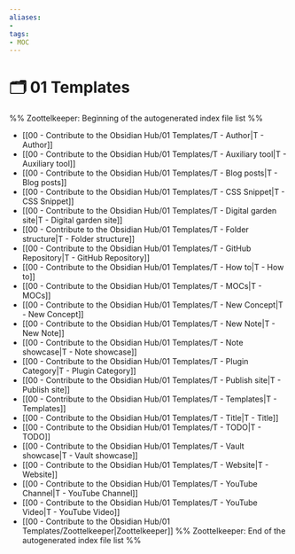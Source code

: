 ```yaml
---
aliases:
- 
tags: 
- MOC
---
```


# 🗂️ 01 Templates

%% Zoottelkeeper: Beginning of the autogenerated index file list  %%
-  [[00 - Contribute to the Obsidian Hub/01 Templates/T - Author|T - Author]]
-  [[00 - Contribute to the Obsidian Hub/01 Templates/T - Auxiliary tool|T - Auxiliary tool]]
-  [[00 - Contribute to the Obsidian Hub/01 Templates/T - Blog posts|T - Blog posts]]
-  [[00 - Contribute to the Obsidian Hub/01 Templates/T - CSS Snippet|T - CSS Snippet]]
-  [[00 - Contribute to the Obsidian Hub/01 Templates/T - Digital garden site|T - Digital garden site]]
-  [[00 - Contribute to the Obsidian Hub/01 Templates/T - Folder structure|T - Folder structure]]
-  [[00 - Contribute to the Obsidian Hub/01 Templates/T - GitHub Repository|T - GitHub Repository]]
-  [[00 - Contribute to the Obsidian Hub/01 Templates/T - How to|T - How to]]
-  [[00 - Contribute to the Obsidian Hub/01 Templates/T - MOCs|T - MOCs]]
-  [[00 - Contribute to the Obsidian Hub/01 Templates/T - New Concept|T - New Concept]]
-  [[00 - Contribute to the Obsidian Hub/01 Templates/T - New Note|T - New Note]]
-  [[00 - Contribute to the Obsidian Hub/01 Templates/T - Note showcase|T - Note showcase]]
-  [[00 - Contribute to the Obsidian Hub/01 Templates/T - Plugin Category|T - Plugin Category]]
-  [[00 - Contribute to the Obsidian Hub/01 Templates/T - Publish site|T - Publish site]]
-  [[00 - Contribute to the Obsidian Hub/01 Templates/T - Templates|T - Templates]]
-  [[00 - Contribute to the Obsidian Hub/01 Templates/T - Title|T - Title]]
-  [[00 - Contribute to the Obsidian Hub/01 Templates/T - TODO|T - TODO]]
-  [[00 - Contribute to the Obsidian Hub/01 Templates/T - Vault showcase|T - Vault showcase]]
-  [[00 - Contribute to the Obsidian Hub/01 Templates/T - Website|T - Website]]
-  [[00 - Contribute to the Obsidian Hub/01 Templates/T - YouTube Channel|T - YouTube Channel]]
-  [[00 - Contribute to the Obsidian Hub/01 Templates/T - YouTube Video|T - YouTube Video]]
-  [[00 - Contribute to the Obsidian Hub/01 Templates/Zoottelkeeper|Zoottelkeeper]]
%% Zoottelkeeper: End of the autogenerated index file list  %%

